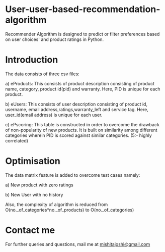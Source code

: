 # User-user-based-recommendation-algorithm
Recommender Algorithm is designed to predict or filter preferences based on user choices' and product ratings in Python.
# Introduction
The data consists of three csv files:

a) eProducts: This consists of product description consisting of product name, category, product id(pid) and warranty. Here, PID is unique for each product.

b) eUsers: This consists of user description consisting of product id, username, email address,ratings,warranty_left and service tag. Here, user_id(email address) is unique for each user.

c) ePscoring: This table is constructed in order to overcome the drawback of non-popularity of new products. It is built on similarity among different categories wherein PID is scored against similar categories. (5:- highly correlated)
# Optimisation
The data matrix feature is added to overcome test cases namely: 

a) New product with zero ratings

b) New User with no history

Also, the complexity of algorithm is reduced from O(no._of_categories*no._of_products) to O(no._of_categories)

# Contact me
For further queries and questions, mail me at mishitajoshi@gmail.com
